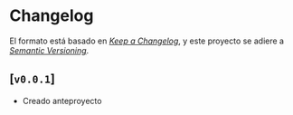 # Changelog

El formato está basado en [*Keep a Changelog*](https://keepachangelog.com/en/1.0.0/),
y este proyecto se adiere a [*Semantic Versioning*](https://semver.org/spec/v2.0.0.html).

## [`v0.0.1`]

- Creado anteproyecto
